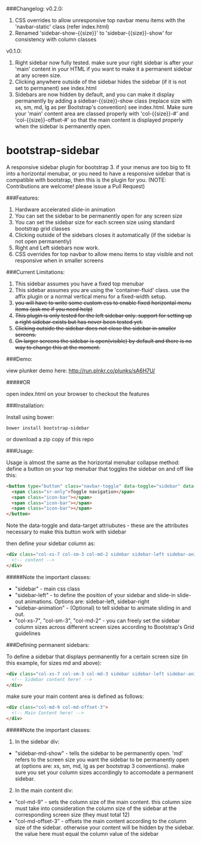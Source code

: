###Changelog:
v0.2.0:

1. CSS overrides to allow unresponsive top navbar menu items with the 'navbar-static' class (refer index.html)
2. Renamed 'sidebar-show-{{size}}' to 'sidebar-{{size}}-show' for consistency with column classes


v0.1.0:

1. Right sidebar now fully tested. make sure your right sidebar is after your 'main' content in your HTML if you want to make it a permanent sidebar at any screen size.
2. Clicking anywhere outside of the sidebar hides the sidebar (if it is not set to permanent) see index.html
3. Sidebars are now hidden by default, and you can make it display permanently by adding a sidebar-{{size}}-show class (replace size with xs, sm, md, lg as per Bootstrap's convention) see index.html. Make sure your 'main' content area are classed properly with 'col-{{size}}-#' and 'col-{{size}}-offset-#' so that the main content is displayed properly when the sidebar is permanently open.

bootstrap-sidebar
=================

A responsive sidebar plugin for bootstrap 3. if your menus are too big to fit into a horizontal menubar, or you need to have a responsive sidebar that is compatible with bootstrap, then this is the plugin for you.
(NOTE: Contributions are welcome! please issue a Pull Request)


###Features:

1. Hardware accelerated slide-in animation
2. You can set the sidebar to be permanently open for any screen size
2. You can set the sidebar size for each screen size using standard bootstrap grid classes
3. Clicking outside of the sidebars closes it automatically (if the sidebar is not open permanently)
4. Right and Left sidebars now work.
5. CSS overrides for top navbar to allow menu items to stay visible and not responsive when in smaller screens

###Current Limitations:

1. This sidebar assumes you have a fixed top menubar
2. This sidebar assumes you are using the 'container-fluid' class. use the affix plugin or a normal vertical menu for a fixed-width setup.
3. ~~you will have to write some custom css to enable fixed horizontal menu items (ask me if you need help)~~
4. ~~This plugin is only tested for the left sidebar only. support for setting up a right sidebar exists but has never been tested yet.~~
5. ~~Clicking outside the sidebar does not close the sidebar in smaller screens.~~
6. ~~On larger screens the sidebar is open(visible) by default and there is no way to change this at the moment.~~

###Demo:

view plunker demo here: http://run.plnkr.co/plunks/sA6H7U/

#####OR

open index.html on your browser to checkout the features

###Installation:

Install using bower:

```
bower install bootstrap-sidebar
```

or download a zip copy of this repo

###Usage:

Usage is almost the same as the horizontal menubar collapse method: define a button on your top menubar that toggles the sidebar on and off like this:

```html
<button type="button" class="navbar-toggle" data-toggle="sidebar" data-target=".sidebar">
  <span class="sr-only">Toggle navigation</span>
  <span class="icon-bar"></span>
  <span class="icon-bar"></span>
  <span class="icon-bar"></span>
</button>
```

Note the data-toggle and data-target attriubutes - these are the attributes necessary to make this button work with sidebar

then define your sidebar column as:

```html
<div class="col-xs-7 col-sm-3 col-md-2 sidebar sidebar-left sidebar-animate">
  <!-- content -->
</div>
```

#####Note the important classes:

* "sidebar" - main css class
* "sidebar-left" - to define the position of your sidebar and slide-in slide-out animations. Options are: sidebar-left, sidebar-right
* "sidebar-animation" - (Optional) to tell sidebar to animate sliding in and out.
* "col-xs-7", "col-sm-3", "col-md-2" - you can freely set the sidebar column sizes across different screen sizes according to Bootstrap's Grid guidelines

###Defining permanent sidebars:

To define a sidebar that displays permanently for a certain screen size (in this example, for sizes md and above):

```html
<div class="col-xs-7 col-sm-3 col-md-3 sidebar sidebar-left sidebar-animate sidebar-md-show">
  <!-- Sidebar content here! -->
</div>
```

make sure your main content area is defined as follows:

```html
<div class="col-md-9 col-md-offset-3">
  <!-- Main Content here! -->
</div>
```

#####Note the important classes:

1. In the sidebar div:
  * "sidebar-md-show" - tells the sidebar to be permanently open. 'md' refers to the screen size you want the sidebar to be permanently open at (options are: xs, sm, md, lg as per bootstrap 3 conventions). make sure you set your column sizes accordingly to accomodate a permanent sidebar.
2. In the main content div:
  * "col-md-9" - sets the column size of the main content. this column size must take into consideration the column size of the sidebar at the corresponding screen size (they must total 12)
  * "col-md-offset-3" - offsets the main content according to the column size of the sidebar. otherwise your content will be hidden by the sidebar. the value here must equal the column value of the sidebar
